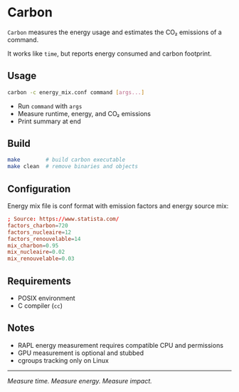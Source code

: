 # Carbon

`Carbon` measures the energy usage and estimates the CO₂ emissions of a command.

It works like `time`, but reports energy consumed and carbon footprint.

## Usage

```sh
carbon -c energy_mix.conf command [args...]
```

* Run `command` with `args`
* Measure runtime, energy, and CO₂ emissions
* Print summary at end

## Build

```sh
make        # build carbon executable
make clean  # remove binaries and objects
```

## Configuration

Energy mix file is conf format with emission factors and energy source mix:

```conf
; Source: https://www.statista.com/
factors_charbon=720
factors_nucleaire=12
factors_renouvelable=14
mix_charbon=0.95
mix_nucleaire=0.02
mix_renouvelable=0.03
```

## Requirements

* POSIX environment
* C compiler (`cc`)

## Notes

* RAPL energy measurement requires compatible CPU and permissions
* GPU measurement is optional and stubbed
* cgroups tracking only on Linux

---

*Measure time. Measure energy. Measure impact.*
